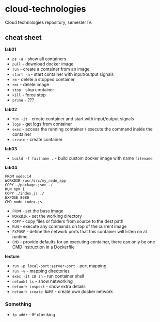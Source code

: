 # cloud-technologies
Cloud technologies repository, semester IV.

## cheat sheet

**lab01**

- ``ps -a`` - show all containers
- ``pull`` - download docker image
- ``run`` - create a container from an image
- ``start -a`` - start container with input/output signals
- ``rm`` - delete a stopped container
- ``rmi`` - delete image
- ``stop`` - stop container
- ``kill`` - force stop 
- ``prune`` - ???

**lab02**

- ``run -it`` - create container and start with input/output signals
- ``logs`` - get logs from container
- ``exec`` - access the running container / execute the command inside the container
- ``create`` - create container

**lab03**

- ``build -f failname .`` - build custom docker image with name ``filename``

**lab04**

```Docker
FROM node:14                    
WORKDIR /usr/src/my_node_app
COPY ./package.json ./
RUN npm i
COPY ./index.js ./
EXPOSE 8080
CMD node index.js
```

- ``FROM`` - set the base image
- ``WORKDIR`` - set the working directory
- ``COPY`` - copy files or folders from source to the dest path
- ``RUN`` - execute any commands on top of the current image
- ``EXPOSE`` - define the network ports that this container will listen on at runtime
- ``CMD`` - provide defaults for an executing container, there can only be one CMD instruction in a Dockerfile

**lecture**

- ``run -p local-port:server-port`` - port mapping
- ``run -v`` - mapping directories
- ``exec -it ID sh`` - run container shell
- ``netwokt ls`` - show networking 
- ``network inspect`` - show extra details
- ``network create NAME`` - create own docker network

### Something 

- ``ip addr`` - IP checking
